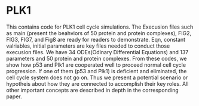 # PLK1
This contains code for PLK1 cell cycle simulations.
The Execusion files such as main (present the beahviors of 50 protein and protein complexes), FIG2, FIG3, FIG7, and Fig8 are ready for readers to demonstrate. 
Eqn, constant valriables, initial parameters are key files needed to conduct those execusion files.
We have 34 ODEs(Odinary Differential Equations) and 137 parameters and 50 protein and protein complexes.
From these codes, we show how p53 and Plk1 are cooperated well to proceed normal cell cycle progression.
If one of them (p53 and Plk1) is deficient and eliminated, the cell cycle system does not go on.  Thus we present a potential scenario or hypotheis about how they are connected to accomplish their key roles.
All other important concepts are described in depth in the corresponding paper.  
